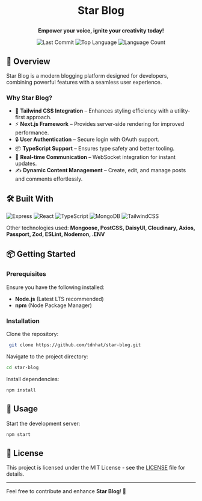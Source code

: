 # <p align="center">Star Blog</p>

<p align="center">
  <strong>Empower your voice, ignite your creativity today!</strong>
</p>

<p align="center">
  <img src="https://img.shields.io/github/last-commit/tdnhat/star-blog" alt="Last Commit">
  <img src="https://img.shields.io/github/languages/top/tdnhat/star-blog" alt="Top Language">
  <img src="https://img.shields.io/github/languages/count/tdnhat/star-blog" alt="Language Count">
</p>

## 🚀 Overview

Star Blog is a modern blogging platform designed for developers, combining powerful features with a seamless user experience.

### Why Star Blog?

- 🎨 **Tailwind CSS Integration** – Enhances styling efficiency with a utility-first approach.
- ⚡ **Next.js Framework** – Provides server-side rendering for improved performance.
- 🔒 **User Authentication** – Secure login with OAuth support.
- 📦 **TypeScript Support** – Ensures type safety and better tooling.
- 🔔 **Real-time Communication** – WebSocket integration for instant updates.
- ✍️ **Dynamic Content Management** – Create, edit, and manage posts and comments effortlessly.

## 🛠 Built With

![Express](https://img.shields.io/badge/Express.js-000?style=for-the-badge&logo=express&logoColor=white)
![React](https://img.shields.io/badge/React.js-20232A?style=for-the-badge&logo=react)
![TypeScript](https://img.shields.io/badge/TypeScript-3178C6?style=for-the-badge&logo=typescript&logoColor=white)
![MongoDB](https://img.shields.io/badge/MongoDB-47A248?style=for-the-badge&logo=mongodb&logoColor=white)
![TailwindCSS](https://img.shields.io/badge/TailwindCSS-06B6D4?style=for-the-badge&logo=tailwindcss&logoColor=white)

Other technologies used: **Mongoose, PostCSS, DaisyUI, Cloudinary, Axios, Passport, Zod, ESLint, Nodemon, .ENV**

## 📦 Getting Started

### Prerequisites

Ensure you have the following installed:
- **Node.js** (Latest LTS recommended)
- **npm** (Node Package Manager)

### Installation

Clone the repository:
```sh
 git clone https://github.com/tdnhat/star-blog.git
```

Navigate to the project directory:
```sh
cd star-blog
```

Install dependencies:
```sh
npm install
```

## 🚀 Usage

Start the development server:
```sh
npm start
```

## 📜 License

This project is licensed under the MIT License - see the [LICENSE](LICENSE) file for details.

---

Feel free to contribute and enhance **Star Blog**! 🚀
